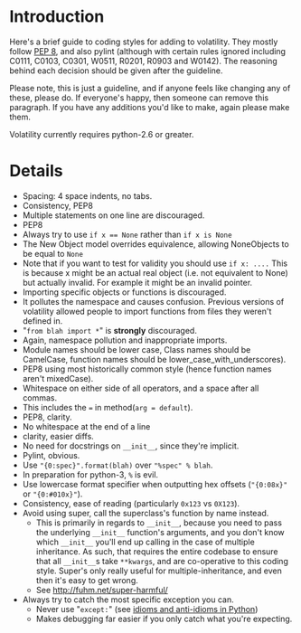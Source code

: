 # Introduction

Here's a brief guide to coding styles for adding to volatility.  They mostly follow [PEP 8](http://www.python.org/dev/peps/pep-0008), and also pylint (although with certain rules ignored including C0111, C0103, C0301, W0511, R0201, R0903 and W0142).  The reasoning behind each decision should be given after the guideline.

Please note, this is just a guideline, and if anyone feels like changing any of these, please do.  If everyone's happy, then someone can remove this paragraph.  If you have any additions you'd like to make, again please make them.

Volatility currently requires python-2.6 or greater.

# Details

- Spacing: 4 space indents, no tabs.
- Consistency, PEP8
- Multiple statements on one line are discouraged.
- PEP8
- Always try to use `if x == None` rather than `if x is None`
- The New Object model overrides equivalence, allowing NoneObjects to be equal to `None`
- Note that if you want to test for validity you should use `if x: ....`  This is because x might be an actual real object (i.e. not equivalent to None) but actually invalid. For example it might be an invalid pointer.
- Importing specific objects or functions is discouraged.
- It pollutes the namespace and causes confusion.  Previous versions of volatility allowed people to import functions from files they weren't defined in.
- "`from blah import *`" is **strongly** discouraged.
- Again, namespace pollution and inappropriate imports.
- Module names should be lower case, Class names should be CamelCase, function names should be lower_case_with_underscores).
- PEP8 using most historically common style (hence function names aren't mixedCase).
- Whitespace on either side of all operators, and a space after all commas.
- This includes the `=` in method(`arg = default`).
- PEP8, clarity.
- No whitespace at the end of a line
- clarity, easier diffs.
- No need for docstrings on `__init__`, since they're implicit.
- Pylint, obvious.
- Use `"{0:spec}".format(blah)` over `"%spec" % blah`.
- In preparation for python-3, `%` is evil.
- Use lowercase format specifier when outputting hex offsets (`"{0:08x}"` or `"{0:#010x}"`).
- Consistency, ease of reading (particularly `0x123` vs `0X123`).
- Avoid using super, call the superclass's function by name instead.
  - This is primarily in regards to `__init__`, because you need to pass the underlying `__init__` function's arguments, and you don't know which `__init__` you'll end up calling in the case of multiple inheritance.  As such, that requires the entire codebase to ensure that all `__init__`s take `**kwargs`, and are co-operative to this coding style.  Super's only really useful for multiple-inheritance, and even then it's easy to get wrong.
  - See http://fuhm.net/super-harmful/
- Always try to catch the most specific exception you can.
  - Never use "`except:`" (see [idioms and anti-idioms in Python](http://docs.python.org/howto/doanddont.html#except))
  - Makes debugging far easier if you only catch what you're expecting.
